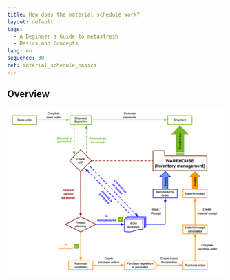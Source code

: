 ```yaml
---
title: How does the material schedule work?
layout: default
tags:
  - A Beginner's Guide to metasfresh
  - Basics and Concepts
lang: en
sequence: 30
ref: material_schedule_basics
---
```


## Overview
![Material Schedule](assets/Material_schedule_basics.png)
